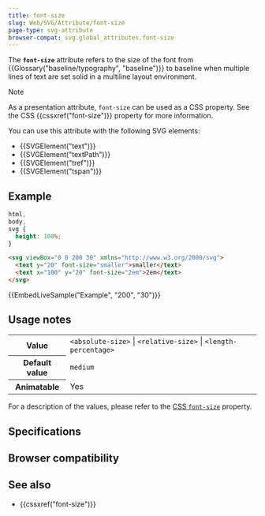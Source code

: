 ```yaml
---
title: font-size
slug: Web/SVG/Attribute/font-size
page-type: svg-attribute
browser-compat: svg.global_attributes.font-size
---
```




The **`font-size`** attribute refers to the size of the font from {{Glossary("baseline/typography", "baseline")}} to baseline when multiple lines of text are set solid in a multiline layout environment.

> [!NOTE]
> As a presentation attribute, `font-size` can be used as a CSS property. See the CSS {{cssxref("font-size")}} property for more information.

You can use this attribute with the following SVG elements:

- {{SVGElement("text")}}
- {{SVGElement("textPath")}}
- {{SVGElement("tref")}}
- {{SVGElement("tspan")}}

## Example

```css hidden
html,
body,
svg {
  height: 100%;
}
```

```html
<svg viewBox="0 0 200 30" xmlns="http://www.w3.org/2000/svg">
  <text y="20" font-size="smaller">smaller</text>
  <text x="100" y="20" font-size="2em">2em</text>
</svg>
```

{{EmbedLiveSample("Example", "200", "30")}}

## Usage notes

<table class="properties">
  <tbody>
    <tr>
      <th scope="row">Value</th>
      <td>
        <code>&#x3C;absolute-size></code> | <code>&#x3C;relative-size></code> |
        <code>&#x3C;length-percentage></code>
      </td>
    </tr>
    <tr>
      <th scope="row">Default value</th>
      <td><code>medium</code></td>
    </tr>
    <tr>
      <th scope="row">Animatable</th>
      <td>Yes</td>
    </tr>
  </tbody>
</table>

For a description of the values, please refer to the [CSS `font-size`](/Web/CSS/font-size#values) property.

## Specifications



## Browser compatibility



## See also

- {{cssxref("font-size")}}
